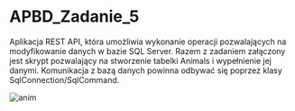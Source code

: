 # APBD_Zadanie_5
Aplikacja REST API, która umożliwia wykonanie operacji pozwalających na modyfikowanie danych w bazie SQL Server. Razem z zadaniem załączony jest skrypt pozwalający na stworzenie tabelki Animals i wypełnienie jej danymi. Komunikacja z bazą danych powinna odbywać się poprzez klasy SqlConnection/SqlCommand.

![anim](https://github.com/s19568/APBD_Zadanie_5/assets/80453017/3083ab0f-db78-4d90-b786-057fcb07824f)
